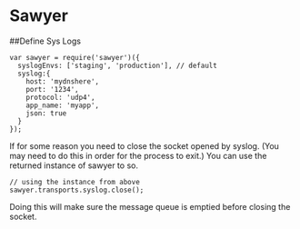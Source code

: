 Sawyer
======

##Define Sys Logs

```
var sawyer = require('sawyer')({
  syslogEnvs: ['staging', 'production'], // default
  syslog:{
    host: 'mydnshere',
    port: '1234',
    protocol: 'udp4',
    app_name: 'myapp',
    json: true
  }
});
```

If for some reason you need to close the socket opened by syslog. (You may need to do this in order for the process to exit.) You can use the returned instance of sawyer to so.

```
// using the instance from above
sawyer.transports.syslog.close();
```

Doing this will make sure the message queue is emptied before closing the socket.
